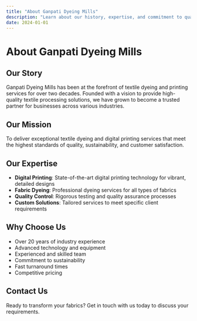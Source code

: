 ```yaml
---
title: "About Ganpati Dyeing Mills"
description: "Learn about our history, expertise, and commitment to quality in textile dyeing and printing"
date: 2024-01-01
---
```


# About Ganpati Dyeing Mills

## Our Story

Ganpati Dyeing Mills has been at the forefront of textile dyeing and printing services for over two decades. Founded with a vision to provide high-quality textile processing solutions, we have grown to become a trusted partner for businesses across various industries.

## Our Mission

To deliver exceptional textile dyeing and digital printing services that meet the highest standards of quality, sustainability, and customer satisfaction.

## Our Expertise

- **Digital Printing**: State-of-the-art digital printing technology for vibrant, detailed designs
- **Fabric Dyeing**: Professional dyeing services for all types of fabrics
- **Quality Control**: Rigorous testing and quality assurance processes
- **Custom Solutions**: Tailored services to meet specific client requirements

## Why Choose Us

- Over 20 years of industry experience
- Advanced technology and equipment
- Experienced and skilled team
- Commitment to sustainability
- Fast turnaround times
- Competitive pricing

## Contact Us

Ready to transform your fabrics? Get in touch with us today to discuss your requirements.
